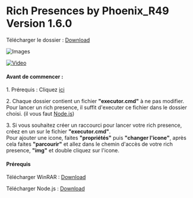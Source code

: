 Rich Presences by Phoenix\_R49 Version 1.6.0
============================================
Télécharger le dossier : [Download](https://cdn.discordapp.com/attachments/946416718580948993/953023581783224362/Rich_Presences_-_Phoenix_R49.rar)

![Images](https://img.shields.io/github/downloads/phoenixr49/Rich-Presences/total?color=a&label=Téléchargements)

[![Video](http://img.youtube.com/vi/n9DtH7EzWKo/0.jpg)](https://youtu.be/n9DtH7EzWKo)

#### Avant de commencer :  
1\. Prérequis : Cliquez [ici](https://github.com/phoenixr49/Rich-Presences#pr%C3%A9requis)  
  
2\. Chaque dossier contient un fichier **"executor.cmd"** à ne pas modifier.  
Pour lancer un rich presence, il suffit d'executer ce fichier dans le dossier choisi. (il vous faut [Node.js](https://nodejs.org/))  
  
3\. Si vous souhaitez créer un raccourci pour lancer votre rich presence, créez en un sur le fichier **"executor.cmd"**.  
Pour ajouter une icone, faites **"propriétés"** puis **"changer l'icone"**, après cela faites **"parcourir"** et allez dans le chemin d'accès de votre rich presence, **"img"** et double cliquez sur l'icone.

#### Prérequis

Télécharger WinRAR : [Download](https://www.win-rar.com/predownload.html?&L=10)

Télécharger Node.js : [Download](https://nodejs.org/)
